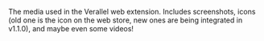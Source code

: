 The media used in the Verallel web extension. Includes screenshots, icons (old one is the icon on the web store, new ones are being integrated in v1.1.0), and maybe even some videos!

